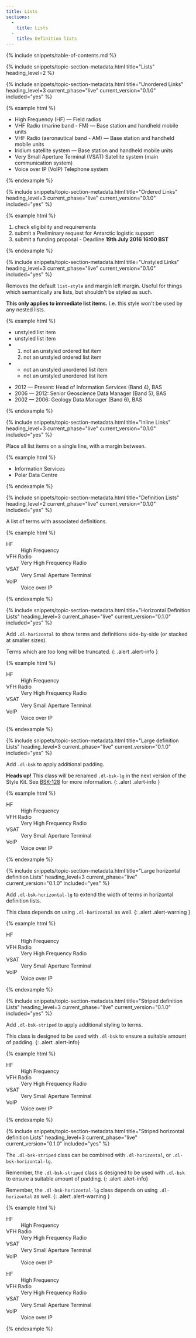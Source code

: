```yaml
---
title: Lists
sections:
  -
    title: Lists
  -
    title: Definition lists
---
```


{% include snippets/table-of-contents.md %}

{% include snippets/topic-section-metadata.html
  title="Lists"
  heading_level=2
%}

{% include snippets/topic-section-metadata.html
  title="Unordered Links"
  heading_level=3
  current_phase="live"
  current_version="0.1.0"
  included="yes"
%}

{% example html %}
<ul>
  <li>High Frequency (HF) &mdash; Field radios</li>
  <li>VHF Radio (marine band - FM) &mdash; Base station and handheld mobile units</li>
  <li>VHF Radio (aeronautical band - AM) &mdash; Base station and handheld mobile units</li>
  <li>Iridium satellite system &mdash; Base station and handheld mobile units</li>
  <li>Very Small Aperture Terminal (VSAT) Satellite system (main communication system)</li>
  <li>Voice over IP (VoIP) Telephone system</li>
</ul>
{% endexample %}

{% include snippets/topic-section-metadata.html
  title="Ordered Links"
  heading_level=3
  current_phase="live"
  current_version="0.1.0"
  included="yes"
%}

{% example html %}
<ol>
  <li>check eligibility and requirements</li>
  <li>submit a Preliminary request for Antarctic logistic support</li>
  <li>submit a funding proposal - Deadline <strong>19th July 2016 16:00 BST</strong></li>
</ol>
{% endexample %}

{% include snippets/topic-section-metadata.html
  title="Unstyled Links"
  heading_level=3
  current_phase="live"
  current_version="0.1.0"
  included="yes"
%}

Removes the default `list-style` and margin left margin. Useful for things which semantically are lists, but shouldn't
be styled as such.

**This only applies to immediate list items.** I.e. this style won't be used by any nested lists.

{% example html %}
<ul class="list-unstyled">
  <li>unstyled list item</li>
  <li>unstyled list item</li>
  <li>
    <ol>
      <li>not an unstyled ordered list item</li>
      <li>not an unstyled ordered list item</li>
    </ol>
  </li>
  <li>
    <ul>
      <li>not an unstyled unordered list item</li>
      <li>not an unstyled unordered list item</li>
    </ul>
  </li>
</ul>

<ul class="list-unstyled">
  <li>2012 &mdash; Present: Head of Information Services (Band 4), BAS</li>
  <li>2006 &mdash; 2012: Senior Geoscience Data Manager (Band 5), BAS</li>
  <li>2002 &mdash; 2006: Geology Data Manager (Band 6), BAS</li>
</ul>
{% endexample %}

{% include snippets/topic-section-metadata.html
  title="Inline Links"
  heading_level=3
  current_phase="live"
  current_version="0.1.0"
  included="yes"
%}

Place all list items on a single line, with a margin between.

{% example html %}
<ul class="list-inline">
  <li>Information Services</li>
  <li>Polar Data Centre</li>
</ul>
{% endexample %}

{% include snippets/topic-section-metadata.html
  title="Definition Lists"
  heading_level=2
  current_phase="live"
  current_version="0.1.0"
  included="yes"
%}

A list of terms with associated definitions.

{% example html %}
<dl>
  <dt>HF</dt>
    <dd>High Frequency</dd>
  <dt>VFH Radio</dt>
    <dd>Very High Frequency Radio</dd>
  <dt>VSAT</dt>
    <dd>Very Small Aperture Terminal</dd>
  <dt>VoIP</dt>
    <dd>Voice over IP</dd>
</dl>
{% endexample %}

{% include snippets/topic-section-metadata.html
  title="Horizontal Definition Lists"
  heading_level=3
  current_phase="live"
  current_version="0.1.0"
  included="yes"
%}

Add `.dl-horizontal` to show terms and definitions side-by-side (or stacked at smaller sizes).

Terms which are too long will be truncated.
{: .alert .alert-info }

{% example html %}
<dl class="dl-horizontal">
  <dt>HF</dt>
    <dd>High Frequency</dd>
  <dt>VFH Radio</dt>
    <dd>Very High Frequency Radio</dd>
  <dt>VSAT</dt>
    <dd>Very Small Aperture Terminal</dd>
  <dt>VoIP</dt>
    <dd>Voice over IP</dd>
</dl>
{% endexample %}

{% include snippets/topic-section-metadata.html
  title="Large definition Lists"
  heading_level=3
  current_phase="live"
  current_version="0.1.0"
  included="yes"
%}

Add `.dl-bsk` to apply additional padding.

**Heads up!** This class will be renamed `.dl-bsk-lg` in the next version of the Style Kit. See
[BSK-128](https://jira.ceh.ac.uk/browse/bsk-128) for more information.
{: .alert .alert-info }

{% example html %}
<dl class="dl-bsk">
  <dt>HF</dt>
    <dd>High Frequency</dd>
  <dt>VFH Radio</dt>
    <dd>Very High Frequency Radio</dd>
  <dt>VSAT</dt>
    <dd>Very Small Aperture Terminal</dd>
  <dt>VoIP</dt>
    <dd>Voice over IP</dd>
</dl>
{% endexample %}

{% include snippets/topic-section-metadata.html
  title="Large horizontal definition Lists"
  heading_level=3
  current_phase="live"
  current_version="0.1.0"
  included="yes"
%}

Add `.dl-bsk-horizontal-lg` to extend the width of terms in horizontal definition lists.

This class depends on using `.dl-horizontal` as well.
{: .alert .alert-warning }

{% example html %}
<dl class="dl-horizontal dl-bsk-horizontal-lg">
  <dt>HF</dt>
    <dd>High Frequency</dd>
  <dt>VFH Radio</dt>
    <dd>Very High Frequency Radio</dd>
  <dt>VSAT</dt>
    <dd>Very Small Aperture Terminal</dd>
  <dt>VoIP</dt>
    <dd>Voice over IP</dd>
</dl>
{% endexample %}

{% include snippets/topic-section-metadata.html
  title="Striped definition Lists"
  heading_level=3
  current_phase="live"
  current_version="0.1.0"
  included="yes"
%}

Add `.dl-bsk-striped` to apply additional styling to terms.

This class is designed to be used with `.dl-bsk` to ensure a suitable amount of padding.
{: .alert .alert-info}

{% example html %}
<dl class="dl-bsk dl-bsk-striped">
  <dt>HF</dt>
    <dd>High Frequency</dd>
  <dt>VFH Radio</dt>
    <dd>Very High Frequency Radio</dd>
  <dt>VSAT</dt>
    <dd>Very Small Aperture Terminal</dd>
  <dt>VoIP</dt>
    <dd>Voice over IP</dd>
</dl>
{% endexample %}

{% include snippets/topic-section-metadata.html
  title="Striped horizontal definition Lists"
  heading_level=3
  current_phase="live"
  current_version="0.1.0"
  included="yes"
%}

The `.dl-bsk-striped` class can be combined with `.dl-horizontal`, or `.dl-bsk-horizontal-lg`.

Remember, the `.dl-bsk-striped` class is designed to be used with `.dl-bsk` to ensure a suitable amount of padding.
{: .alert .alert-info}

Remember, the `.dl-bsk-horizontal-lg` class depends on using `.dl-horizontal` as well.
{: .alert .alert-warning }

{% example html %}
<dl class="dl-bsk dl-bsk-striped dl-horizontal">
  <dt>HF</dt>
    <dd>High Frequency</dd>
  <dt>VFH Radio</dt>
    <dd>Very High Frequency Radio</dd>
  <dt>VSAT</dt>
    <dd>Very Small Aperture Terminal</dd>
  <dt>VoIP</dt>
    <dd>Voice over IP</dd>
</dl>

<dl class="dl-bsk dl-bsk-striped dl-horizontal dl-bsk-horizontal-lg">
  <dt>HF</dt>
    <dd>High Frequency</dd>
  <dt>VFH Radio</dt>
    <dd>Very High Frequency Radio</dd>
  <dt>VSAT</dt>
    <dd>Very Small Aperture Terminal</dd>
  <dt>VoIP</dt>
    <dd>Voice over IP</dd>
</dl>
{% endexample %}
